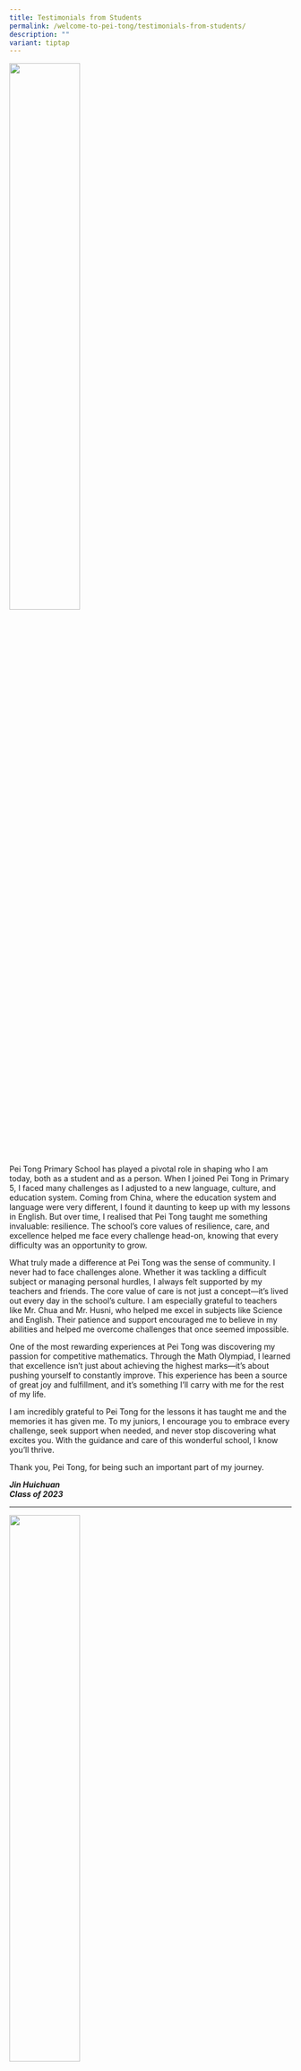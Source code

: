 ```yaml
---
title: Testimonials from Students
permalink: /welcome-to-pei-tong/testimonials-from-students/
description: ""
variant: tiptap
---
```

<div class="isomer-image-wrapper">
<img style="width: 50%;" height="auto" width="100%" alt="" src="/images/Welcome to Pei Tong/Testimonials/2024_Valedi__2_.jpg">
</div>
<p>Pei Tong Primary School has played a pivotal role in shaping who I am
today, both as a student and as a person. When I joined Pei Tong in Primary
5, I faced many challenges as I adjusted to a new language, culture, and
education system. Coming from China, where the education system and language
were very different, I found it daunting to keep up with my lessons in
English. But over time, I realised that Pei Tong taught me something invaluable:
resilience. The school’s core values of resilience, care, and excellence
helped me face every challenge head-on, knowing that every difficulty was
an opportunity to grow.</p>
<p>What truly made a difference at Pei Tong was the sense of community. I
never had to face challenges alone. Whether it was tackling a difficult
subject or managing personal hurdles, I always felt supported by my teachers
and friends. The core value of care is not just a concept—it’s lived out
every day in the school’s culture. I am especially grateful to teachers
like Mr. Chua and Mr. Husni, who helped me excel in subjects like Science
and English. Their patience and support encouraged me to believe in my
abilities and helped me overcome challenges that once seemed impossible.</p>
<p>One of the most rewarding experiences at Pei Tong was discovering my passion
for competitive mathematics. Through the Math Olympiad, I learned that
excellence isn’t just about achieving the highest marks—it’s about pushing
yourself to constantly improve. This experience has been a source of great
joy and fulfillment, and it’s something I’ll carry with me for the rest
of my life.</p>
<p>I am incredibly grateful to Pei Tong for the lessons it has taught me
and the memories it has given me. To my juniors, I encourage you to embrace
every challenge, seek support when needed, and never stop discovering what
excites you. With the guidance and care of this wonderful school, I know
you’ll thrive.</p>
<p>Thank you, Pei Tong, for being such an important part of my journey.</p>
<p><strong><em>Jin Huichuan</em></strong>
<br><strong><em>Class of 2023</em></strong>
</p>
<hr>
<p></p>
<div class="isomer-image-wrapper">
<img style="width: 50%;" height="auto" width="100%" alt="" src="/images/Welcome to Pei Tong/Testimonials/2024_Valedi__1_.jpg">
</div>
<p>Pei Tong Primary School holds a special place in my heart, and I am incredibly
grateful for the experiences and lessons I gained here. Now, as a student
at Nanyang Girls' High, I often reflect on my time at Pei Tong and the
wonderful memories I created with my friends and teachers.</p>
<p>During my years at Pei Tong, I learned that the school’s core values—Care,
Respect, Integrity, Responsibility, Resilience, and Excellence—are much
more than just words. They shaped me into a more passionate learner, resilient
student, and caring individual. These values have guided me in everything
I do, whether it’s helping friends with schoolwork, expressing gratitude
to those around me, or striving to do my best in all my endeavors.</p>
<p>One of the most important lessons I learned at Pei Tong is to embrace
my unique strengths and not compare myself to others. A story that has
always stuck with me is about a farmer and his two buckets—one with holes
and one perfect. The imperfect bucket, despite leaking water, helped flowers
and grass flourish along the path. This story taught me that everyone has
their own strengths and weaknesses, and what may seem like a weakness can
sometimes be a strength in a different situation. This mindset has helped
me focus on my growth and take pride in my abilities.</p>
<p>I am deeply grateful for the guidance of my teachers, especially my Primary
6 teachers, Mr. Husni, Mr. Chua, and 谢老师, who supported me throughout my
journey at Pei Tong.</p>
<p>Their encouragement and care made learning enjoyable and engaging, and
they always took the time to ensure that I understood difficult concepts.
Their support, especially during challenging times like exams and competitions,
made a world of difference.</p>
<p>Pei Tong has given me a strong foundation for my future, and I am thankful
for the lessons, friendships, and memories that I will always carry with
me.</p>
<p>Thank you, Pei Tong, for being a place where I truly grew, not just as
a student, but as an individual ready to take on the world.</p>
<p><strong><em>Joy Tan<br>Class of 2023</em></strong>
</p>
<hr>
<p></p>
<div class="isomer-image-wrapper">
<img style="width: 50%;" height="auto" width="100%" alt="" src="/images/Welcome to Pei Tong/Testimonials/suga.jpg">
</div>
<p>Amidst the various experiences that have influenced my character, my time
at Pei Tong Primary School (Pei Tong) holds a special significance. Pei
Tong is a nurturing environment where achievements are celebrated, and
mistakes are seen as opportunities for growth. It's a place where care,
respect, and social responsibility are deeply ingrained, fostering an atmosphere
of trust and integrity.</p>
<p>Moreover, Pei Tong provides ample opportunities for students to challenge
themselves and develop resilience while striving for excellence. These
core values of care, respect, integrity, responsibility, resilience, and
excellence are not just taught but embodied by every Pei Tong student,
shaping them into capable leaders.</p>
<p>Reflecting on my journey at Pei Tong, I am reminded of the dedicated teachers
who have played a pivotal role in creating such a supportive environment.
Despite facing challenges, they have worked tirelessly to ensure our success.
Though I couldn't attend Teachers' Day this year due to the school being
used as a polling center, I am grateful for this opportunity to express
my heartfelt appreciation to all my teachers.</p>
<p>Special thanks to my Primary 6 form teachers, Mr. Li and Mdm. Teo, for
their invaluable guidance on staying motivated and resilient. My Tamil
Teacher, Mdm. Kanmani, always imparted important life lessons with her
teachings, inspiring us to be our best selves. And of course, Ms. Sim,
my Mathematics teacher, motivated us to strive for excellence through rewards
and recognition.</p>
<p>I am forever grateful for the dedication and support of all my teachers
at Pei Tong. Their passion for teaching has left a lasting impact on my
life, and I am truly fortunate to have been under their guidance.</p>
<p><strong><em>Gayathri Suresh Harisugaritha<br>Class of 2022</em></strong>
</p>
<hr>
<p></p>
<div class="isomer-image-wrapper">
<img style="width: 50%;" height="auto" width="100%" alt="" src="/images/Welcome to Pei Tong/Testimonials/kaeden.jpg">
</div>
<p>I am a proud graduate of Pei Tong Primary School from the class of 2022,
currently pursuing my studies at NUS High School of Mathematics and Science.</p>
<p>During my six-year academic journey at Pei Tong, I had the privilege of
learning from dedicated teachers and alongside supportive peers. These
invaluable experiences have significantly contributed to the development
of my character and leadership qualities.</p>
<p>As Pei Tong students, we uphold six core values: Care, Respect, Integrity,
Responsibility, Resilience, and Excellence. These values have not only
shaped my character but also instilled in me a sense of social awareness,
pride in my work, and a commitment to kindness towards others.</p>
<p>One of the most memorable aspects of my time at Pei Tong was my leadership
journey. It began in Primary 3 when I was nominated as a junior prefect,
providing me with opportunities to develop essential leadership skills
through duty roles and training sessions. In Primary 5, I was honored to
be nominated as Vice-Head Prefect through the Head Prefect Election process.
This journey taught me the importance of public speaking, teamwork, and
leading by example, which have all contributed to my personal growth and
prepared me for future leadership roles.</p>
<p>I am also immensely grateful for the unwavering support and guidance provided
by my teachers, especially during challenging times such as the COVID-19
Circuit Breaker period. Despite the difficulties of transitioning to Home-Based
Learning, my teachers went above and beyond to ensure our academic progress
and well-being through platforms like WhatsApp and online meetings.</p>
<p>Overall, my experience at Pei Tong has not only enriched my academic knowledge
but also imparted valuable life lessons and moral values. I am deeply thankful
for the supportive environment and dedicated teachers who have played a
significant role in shaping me into the person I am today.</p>
<p><strong><em>Kaeden Niam<br>Class of 2022</em></strong>
</p>
<hr>
<p></p>
<div class="isomer-image-wrapper">
<img style="width: 30%;" height="auto" width="100%" alt="" src="/images/Welcome to Pei Tong/Testimonials/yujay.jpg">
</div>
<p>Pei Tong Primary School has been a significant part of my life, shaping
me into the person I am today. Over the six years I spent there, I learned
and grew immensely, thanks to the support of my friends and teachers.</p>
<p>The teachers at Pei Tong played a crucial role in my development, providing
continuous support and guidance. They not only created a conducive learning
environment but also instilled important values in us, helping us become
better individuals and leaders.</p>
<p>During challenging times, such as after my preliminary examinations before
the PSLE, the teachers showed genuine care and concern for my well-being.
Their support helped me stay motivated and focused on improving.</p>
<p>I am truly grateful for the opportunities and support I received at Pei
Tong. It has had a profound impact on my life, and I am thankful for the
valuable lessons and experiences that have contributed to my personal growth.</p>
<p><strong><em>Ng Yu Jay<br>Class of 2022</em></strong>
</p>
<hr>
<p></p>
<div class="isomer-image-wrapper">
<img style="width: 50%;" height="auto" width="100%" alt="" src="/images/Welcome to Pei Tong/Testimonials/Fiona.jpg">
</div>
<p>During my six years at Pei Tong Primary School, I formed a deep appreciation
for the dedicated teachers who guided me through each level. They not only
imparted knowledge but also created lasting memories and supported me both
academically and personally.</p>
<p>Their commitment to teaching, their availability whenever I needed assistance,
and their efforts in nurturing my leadership skills and academic growth
have left a significant impact on me. The teachers at Pei Tong were truly
one of the highlights of my primary school experience, and I am immensely
grateful for all the teachers who contributed to my journey during those
six years.</p>
<p><strong><em>Fiona Yap<br>Class of 2021</em></strong>
</p>
<hr>
<p></p>
<div class="isomer-image-wrapper">
<img style="width: 50%;" height="auto" width="100%" alt="" src="/images/Welcome to Pei Tong/Testimonials/Rynna Tan en qi Hyss.jpeg">
</div>
<p>Pei Tong is special to me because it is a place where we students can
enjoy, play, study and make new friends. It is also a place where care
is readily provided whenever we need it.</p>
<p>When I was in Primary 1, I was rather mischievous back then. My Primary
1 form teacher, Mr Jonah Lim, was always there for me whenever I got into
trouble or when I needed someone. Our friendly school counsellor, Ms Eileen,
was also very caring and helpful in guiding me along the way. Despite the
challenges, they have all been very lenient and patient toward me.</p>
<p>Another special teacher I remember fondly is my Primary 6 math teacher,
Mrs Yeo. Math was difficult, but she ensured that we learned well as we
prepared for PSLE. On the day we received our PSLE results, I was pleasantly
surprised to find out that she had waited along the staircase to find out
how we fared. I was touched at that moment when she asked me how I did
and whether I was okay.&nbsp;</p>
<p>Now that I am in Hua Yi Secondary School, I look back and am incredibly
grateful to them for their patience and how they have played an important
part to shape me into who I am today. As I recall these fond memories now,
how I wish I could return to Pei Tong and reunite with my friends and teachers
soon.&nbsp;</p>
<p>Thank you to the teachers and staff who have done so much for me, and
I really hope to be able to see all of you again soon!</p>
<p><strong><em>Raynr Tan En Quan</em></strong> 
<br><strong><em>Class of 2021</em></strong>
</p>
<hr>
<p>My experience at Pei Tong Primary School was filled with fond memories
of engaging events and supportive teachers. Looking back, I realize I didn't
fully appreciate everything at the time. However, the patience and encouragement
of our teachers, especially during challenging moments, left a lasting
impression on me.</p>
<p>Events like carnivals, Chinese New Year celebrations, and talent shows
provided enjoyable breaks from our studies. Although I was too shy to participate
in talent shows, witnessing my classmates' hard work and achievements was
truly inspiring. I also have fond memories of participating in various
recess activities during festive occasions and commemorative events.</p>
<p>As I reflect on my time at Pei Tong, I'm grateful for the positive experiences
and supportive community. I hope that future students will also have the
opportunity to create lasting memories and enjoy their time at Pei Tong
Primary School.</p>
<p><strong><em>Ee Arwen Elizabeth<br>Class of 2021</em></strong>
</p>
<hr>
<p></p>
<div class="isomer-image-wrapper">
<img style="width: 50%;" height="auto" width="100%" alt="" src="/images/Welcome to Pei Tong/Testimonials/testimonial - Raeann Goh jing en Krss.jpeg">
</div>
<p>Pei Tong is a special school to me as it is a place that holds many precious
memories for me.&nbsp;</p>
<p>The teachers work hard and try their best to make their lessons as fun
as possible despite having many classes to teach. The non-teaching staff
working at the school are also friendly and helpful, always willing to
lend a hand to any student in need.&nbsp;</p>
<p>I was in the Chinese Orchestra and I am thankful for the coaches and teachers
who prepared us well for the various performances and competitions, which
have helped us to develop in other areas besides our studies.</p>
<p>Now that I am in secondary school, I miss the school and all my teachers
and classmates who have taught and helped me throughout the years I have
spent there. I am grateful for everything that the school has done for
me.&nbsp;</p>
<p>Thank you to all my teachers and staff for everything! It was a great
and enjoyable experience being at Pei Tong for 6 years!</p>
<p><strong><em>Raeann Goh</em></strong> 
<br><strong><em>Class of 2020</em></strong>
</p>
<hr>
<div class="isomer-image-wrapper">
<img style="width: 30%;" height="auto" width="100%" alt="" src="/images/Welcome to Pei Tong/Testimonials/rynna give rice - Rynna Tan.jpg">
</div>
<p>Pei Tong is special to me because it’s a place full of memories and a
place that made me feel like it was a place where I belonged.&nbsp;</p>
<p>Teachers and counsellors in Pei Tong are nice and friendly. Teachers work
very hard to make lessons interesting, fun and easy to understand for students
even during the hardest time when the covid pandemic started.</p>
<p>I was a part of the badminton CCA team. It was a fun experience that taught
me lots of values like sportsmanship and teamwork. The training was tough
but it was where I learned not to give up so easily and persevere in order
to be the best I can be. That mindset really helped me through my secondary
school life.</p>
<p>I’m also very thankful for the teachers who have been by my side when
I was feeling stressed and had difficulties while preparing for PSLE. Thanks
to them, I was able to get into the stream of my choice in secondary school.&nbsp;</p>
<p>Now that I am in secondary school, I do miss the school, teachers, and
even my previous classmates and friends there.&nbsp;</p>
<p>Thank you to all teachers and staff for everything that you have done
for me! I really hope that I would be able to go back and visit Pei tong
soon!</p>
<p><strong><em>Rynna Tan En Qi</em></strong> 
<br><strong><em>Class of 2020</em></strong>
</p>
<hr>
<p></p>
<div class="isomer-image-wrapper">
<img style="width: 30%;" height="auto" width="100%" alt="" src="/images/Welcome to Pei Tong/Testimonials/min yi ong.jpeg">
</div>
<p>Pei Tong has given me a conducive environment and opportunities to succeed,
learn new skills, as well as make new friends.&nbsp;</p>
<p>Back when I was in Primary 3, initially I wanted to join badminton as
a CCA.&nbsp; Unfortunately, I later discovered that I had asthma and hence
the chance to join badminton was gone. However, Pei Tong opened a new door
for me as I was selected to join Chinese Orchestra to play the Erhu. The
opportunity given by the teachers enabled me to discover a new talent and
interest that I had not known before. My passion for Erhu grew and led
me to take extra lessons outside school. Later, I even applied for Direct
School Admission to Nan Hua High through playing the Erhu to further my
passion in this instrument in secondary school.&nbsp;</p>
<p>Pei Tong has offered many different platforms to showcase our raw talents
and interests too. For example, the yearly “Pei Tong’s Got Talent” contest
organised by the Parent Support Group was the most highly anticipated event
for students. I fondly remembered my younger sister and I were fortunate
to be able to pass the numerous auditions and took part in the finals which
we eventually emerged as champion. These events have helped to build up
confidence in students in their area of interest.</p>
<p>Throughout primary school, I was a quiet student who was afraid of public
speaking and was low in confidence. Despite being someone who was just
in the background, my form teacher Mr Liow selected me as a junior prefect
in Primary 3. He probably saw the potential in me which I was not aware
of.&nbsp; Throughout the years that followed, my teachers believed in me
as they gave me the chance to improve my communication skills and confidence
in leading and eventually selected me to be in the Prefects Executive Committee.
Their guidance was instrumental in my journey as they taught me to step
up, show initiative, and develop leadership and organising skills so as
to be able to work well in a team.&nbsp;</p>
<p>The guidance and opportunities that have been offered by my teachers certainly
developed my character in my formative years. My teachers were caring and
highly involved in ensuring the students’ development. Without these opportunities
and guidance that the school has offered in its nurturing environment,
I would not have been the person that I am today.&nbsp;</p>
<p><strong><em>Ong Min Yi</em></strong> 
<br><strong><em>Class of 2018</em></strong>
</p>
<hr>
<p></p>
<div class="isomer-image-wrapper">
<img style="width: 30%;" height="auto" width="100%" alt="" src="/images/Welcome to Pei Tong/Testimonials/nurin batrisyia Mohamed ali Ctss.jpg">
</div>
<p>Pei Tong is special to me because when I moved to the west side of Singapore,
I did not have many friends. Pei Tong has helped me meet new people whom
I am still friends with till this day.</p>
<p>During one of my most stressful time leading to PSLE, my Pei Tong and
CDAC teachers supported me and helped me with my studies. As such, I manage
to pass PSLE with flying colours.&nbsp;</p>
<p>Pei Tong has helped me to realise that what I'm doing in school now matters.
For example, the various CCE and ECG lessons opened my eyes to the diverse
types of jobs which I have never realised existed before, and it has helped
me to consider and plan my future properly.&nbsp;</p>
<p>I do have many fond memories of Pei Tong. Other than the classroom lessons,
I remembered we had a bouncy castle for quite a few of our Children's Day
celebrations organised by our Parents' Support Group. There was also our
school’s 70th anniversary carnival which I enjoyed a lot. Even the 1.6
km run out at the Ulu Pandan Canal, which was part of our NAPFA test, was
fun and memorable, as we completed it in the company of friends and teachers.&nbsp;</p>
<p>I am thankful for my learning experience in Pei Tong and I would like
to go back to visit the school when this Covid-19 situation improves.</p>
<p><strong><em>Nurin Batrisyia Binte Mohamed Ali</em></strong> 
<br><strong><em>Class of 2018</em></strong>
</p>
<hr>
<p></p>
<div class="isomer-image-wrapper">
<img style="width: 30%;" height="auto" width="100%" alt="" src="/images/Welcome to Pei Tong/Testimonials/sze yeeng tan.jpeg">
</div>
<p>Pei Tong is special to me as it is a place where many important values
had been instilled in me. Pei Tong has many fun, engaging as well as bonding
activities and excursions for all the students. Nonetheless, Pei Tong offers
a lot of leadership opportunities which allowed me to grow bits by bits
from there.&nbsp;</p>
<p>Through the experiences in Pei Tong, I had immensely improved from an
introvert to an outgoing and confident self. This had helped me in very
few days of secondary school as my confidence allowed me to make many new
friends across all classes.&nbsp;</p>
<p>Every bit of my Pei Tong experience was memorable to me as I am always
surrounded by helpful and kind teachers, working staff and my fellow schoolmates.&nbsp;
Pei Tong had indeed brought me to greater heights.</p>
<p><strong><em>Tan Sze Yeeng</em></strong> 
<br><strong><em>Class of 2018</em></strong>
</p>